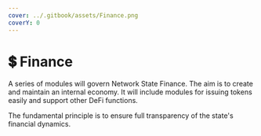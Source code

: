 ```yaml
---
cover: ../.gitbook/assets/Finance.png
coverY: 0
---
```


# 💲 Finance

A series of modules will govern Network State Finance. The aim is to create and maintain an internal economy. It will include modules for issuing tokens easily and support other DeFi functions.

The fundamental principle is to ensure full transparency of the state's financial dynamics.
